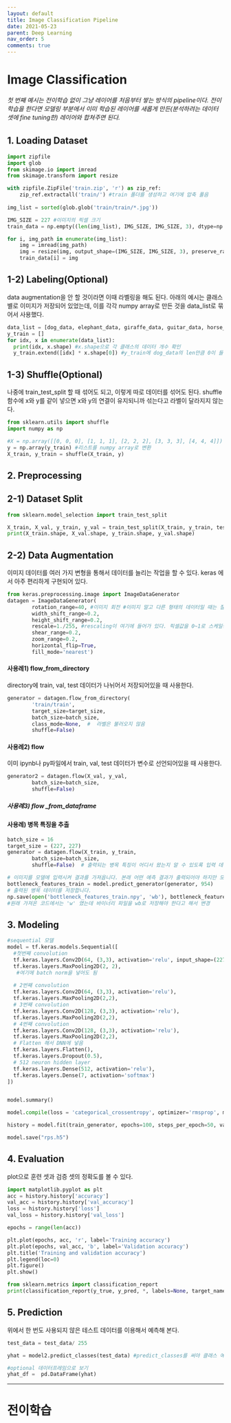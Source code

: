 ```yaml
---
layout: default
title: Image Classification Pipeline
date: 2021-05-23
parent: Deep Learning
nav_order: 5
comments: true
---
```




# Image Classification

###### 첫 번째 예시는 전이학습 없이 그냥 레이어를 처음부터 쌓는 방식의 pipeline이다. 전이학습을 한다면 모델링 부분에서 이미 학습된 레이어를 새롭게 만든(분석하려는 데이터셋에 fine tuning한) 레이어와 합쳐주면 된다.

## 1. Loading Dataset

```python
import zipfile  
import glob  
from skimage.io import imread 
from skimage.transform import resize 

with zipfile.ZipFile('train.zip', 'r') as zip_ref:
    zip_ref.extractall('train/') #train 폴더를 생성하고 여기에 압축 풀음
    
img_list = sorted(glob.glob('train/train/*.jpg'))

IMG_SIZE = 227 #이미지의 픽셀 크기 
train_data = np.empty((len(img_list), IMG_SIZE, IMG_SIZE, 3), dtype=np.float32) 

for i, img_path in enumerate(img_list):
    img = imread(img_path)
    img = resize(img, output_shape=(IMG_SIZE, IMG_SIZE, 3), preserve_range=True)
    train_data[i] = img
```



## 1-2) Labeling(Optional)

data augmentation을 안 할 것이라면 이때 라벨링을 해도 된다.  아래의 예시는 클래스별로 이미지가 저장되어 있었는데, 이를 각각 numpy array로 만든 것을 data_list로 묶어서 사용했다.

```python
data_list = [dog_data, elephant_data, giraffe_data, guitar_data, horse_data, house_data, person_data]
y_train = []
for idx, x in enumerate(data_list):
  print(idx, x.shape) #x.shape으로 각 클래스의 데이터 개수 확인
  y_train.extend([idx] * x.shape[0]) #y_train에 dog_data의 len만큼 0이 들어가고, elephant_data의 len만큼 1이 들어가고...각 클래스마다 클래스의 데이터 개수만큼 리스트에 숫자로 들어가게 된다. 
```



## 1-3) Shuffle(Optional)

나중에 train_test_split 할 때 섞어도 되고, 이렇게 따로 데이터를 섞어도 된다.  shuffle 함수에 x와 y를 같이 넣으면 x와 y의 연결이 유지되니까 섞는다고 라벨이 달라지지 않는다.

```python
from sklearn.utils import shuffle
import numpy as np

#X = np.array([[0, 0, 0], [1, 1, 1], [2, 2, 2], [3, 3, 3], [4, 4, 4]]) X_train은 이미 numpy array여서 안 해도 됨
y = np.array(y_train) #리스트를 numpy array로 변환
X_train, y_train = shuffle(X_train, y)
```



## 2. Preprocessing

## 2-1) Dataset Split

```python
from sklearn.model_selection import train_test_split

X_train, X_val, y_train, y_val = train_test_split(X_train, y_train, test_size=0.25, stratify= y_train, random_state=42)
print(X_train.shape, X_val.shape, y_train.shape, y_val.shape)
```



## 2-2) Data Augmentation

이미지 데이터를 여러 가지 변형을 통해서 데이터를 늘리는 작업을 할 수 있다. keras 에서 아주 편리하게 구현되어 있다.

```python
from keras.preprocessing.image import ImageDataGenerator
datagen = ImageDataGenerator(
        rotation_range=40, #이미지 회전 #이미지 말고 다른 형태의 데이터일 때는 잘 안 쓰는듯
        width_shift_range=0.2, 
        height_shift_range=0.2,
        rescale=1./255, #rescaling이 여기에 들어가 있다. 픽셀값을 0~1로 스케일링
        shear_range=0.2,
        zoom_range=0.2,
        horizontal_flip=True,
        fill_mode='nearest')
```



#### 사용례1) flow_from_directory

directory에 train, val, test 데이터가 나뉘어서 저장되어있을 때 사용한다.

```python
generator = datagen.flow_from_directory(
        'train/train',
        target_size=target_size,
        batch_size=batch_size,
        class_mode=None,  #  라벨은 불러오지 않음
        shuffle=False)  
```



#### 사용례2) flow

이미 ipynb나 py파일에서 train, val, test 데이터가 변수로 선언되어있을 때 사용한다.

```python
generator2 = datagen.flow(X_val, y_val,
        batch_size=batch_size, 
        shuffle=False) 
```



##### 사용례3) flow _from_dataframe





#### 사용례) 병목 특징을 추출

```python
batch_size = 16
target_size = (227, 227)
generator = datagen.flow(X_train, y_train,
        batch_size=batch_size, 
        shuffle=False)  # 출력되는 병목 특징이 어디서 왔는지 알 수 있도록 입력 데이터의 순서를 유지합니다 

# 이미지를 모델에 입력시켜 결과를 가져옵니다. 본래 어떤 예측 결과가 출력되어야 하지만 모델의 일부만 가져왔기 때문에 병목 특징이 출력됩니다.
bottleneck_features_train = model.predict_generator(generator, 954)
# 출력된 병목 데이터를 저장합니다.
np.save(open('bottleneck_features_train.npy', 'wb'), bottleneck_features_train)
#원래 가져온 코드에서는 'w' 였는데 바이너리 파일을 wb로 저장해야 한다고 해서 변경
```



## 3. Modeling

```python
#sequential 모델
model = tf.keras.models.Sequential([
  #첫번째 convolution
  tf.keras.layers.Conv2D(64, (3,3), activation='relu', input_shape=(227, 227, 3)),
  tf.keras.layers.MaxPooling2D(2, 2),
   #여기에 batch norm을 넣어도 됨
    
  # 2번째 convolution
  tf.keras.layers.Conv2D(64, (3,3), activation='relu'),
  tf.keras.layers.MaxPooling2D(2,2),
  # 3번째 convolution
  tf.keras.layers.Conv2D(128, (3,3), activation='relu'),
  tf.keras.layers.MaxPooling2D(2,2),
  # 4번째 convolution
  tf.keras.layers.Conv2D(128, (3,3), activation='relu'),
  tf.keras.layers.MaxPooling2D(2,2),
  # Flatten 해서 DNN에 넣음
  tf.keras.layers.Flatten(),
  tf.keras.layers.Dropout(0.5),
  # 512 neuron hidden layer
  tf.keras.layers.Dense(512, activation='relu'),
  tf.keras.layers.Dense(7, activation='softmax')
])


model.summary()

model.compile(loss = 'categorical_crossentropy', optimizer='rmsprop', metrics=['accuracy'])
```

```python
history = model.fit(train_generator, epochs=100, steps_per_epoch=50, validation_data = validation_generator, verbose = 1, validation_steps=3)

model.save("rps.h5")
```



## 4. Evaluation 

plot으로 훈련 셋과 검증 셋의 정확도를 볼 수 있다.

```python
import matplotlib.pyplot as plt
acc = history.history['accuracy']
val_acc = history.history['val_accuracy']
loss = history.history['loss']
val_loss = history.history['val_loss']

epochs = range(len(acc))

plt.plot(epochs, acc, 'r', label='Training accuracy')
plt.plot(epochs, val_acc, 'b', label='Validation accuracy')
plt.title('Training and validation accuracy')
plt.legend(loc=0)
plt.figure()
plt.show()
```

```python
from sklearn.metrics import classification_report
print(classification_report(y_true, y_pred, *, labels=None, target_names=None, sample_weight=None, digits=2, output_dict=False, zero_division='warn'))
```



## 5. Prediction

위에서 한 번도 사용되지 않은 테스트 데이터를 이용해서 예측해 본다.

```python
test_data = test_data/ 255
```

```python
yhat = model2.predict_classes(test_data) #predict_classes를 써야 클래스 예측. 그냥 predict하면 클래스별 확률이 나온다.
```

```python
#optional 데이터프레임으로 보기
yhat_df =  pd.DataFrame(yhat)
```

---



# 전이학습

